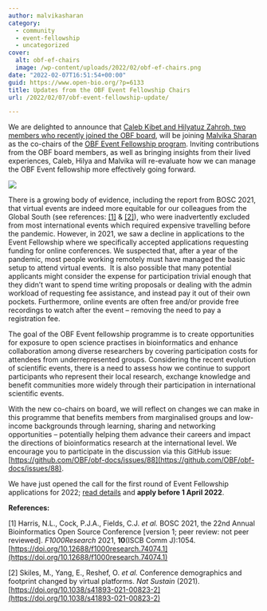 ```yaml
---
author: malvikasharan
category:
  - community
  - event-fellowship
  - uncategorized
cover:
  alt: obf-ef-chairs
  image: /wp-content/uploads/2022/02/obf-ef-chairs.png
date: "2022-02-07T16:51:54+00:00"
guid: https://www.open-bio.org/?p=6133
title: Updates from the OBF Event Fellowship Chairs
url: /2022/02/07/obf-event-fellowship-update/

---
```

We are delighted to announce that [Caleb Kibet and Hilyatuz Zahroh, two members who recently joined the OBF board](/2021/10/06/two-new-members-elected-to-obf-board/), will be joining [Malvika Sharan](https://malvikasharan.github.io/) as the co-chairs of the [OBF Event Fellowship program](/event-awards/). Inviting contributions from the OBF board members, as well as bringing insights from their lived experiences, Caleb, Hilya and Malvika will re-evaluate how we can manage the OBF Event fellowship more effectively going forward.

![](/wp-content/uploads/2022/02/obf-ef-chairs-1024x488.png)

There is a growing body of evidence, including the report from BOSC 2021, that virtual events are indeed more equitable for our colleagues from the Global South (see references: [\[1\]](https://f1000research.com/articles/10-1054) & [\[2\]](https://www.nature.com/articles/s41893-021-00823-2#Fig1)), who were inadvertently excluded from most international events which required expensive travelling before the pandemic. However, in 2021, we saw a decline in applications to the Event Fellowship where we specifically accepted applications requesting funding for online conferences. We suspected that, after a year of the pandemic, most people working remotely must have managed the basic setup to attend virtual events.  It is also possible that many potential applicants might consider the expense for participation trivial enough that they didn’t want to spend time writing proposals or dealing with the admin workload of requesting fee assistance, and instead pay it out of their own pockets. Furthermore, online events are often free and/or provide free recordings to watch after the event – removing the need to pay a registration fee.

The goal of the OBF Event fellowship programme is to create opportunities for exposure to open science practises in bioinformatics and enhance collaboration among diverse researchers by covering participation costs for attendees from underrepresented groups. Considering the recent evolution of scientific events, there is a need to assess how we continue to support participants who represent their local research, exchange knowledge and benefit communities more widely through their participation in international scientific events.

With the new co-chairs on board, we will reflect on changes we can make in this programme that benefits members from marginalised groups and low-income backgrounds through learning, sharing and networking opportunities – potentially helping them advance their careers and impact the directions of bioinformatics research at the international level. We encourage you to participate in the discussion via this GitHub issue: [https://github.com/OBF/obf-docs/issues/88](https://github.com/OBF/obf-docs/issues/88).

We have just opened the call for the first round of Event Fellowship applications for 2022; [read details](/2022/02/07/obf-event-fellowship-2022-round1/) and **apply before 1 April 2022**.

**References:**

\[1\] Harris, N.L., Cock, P.J.A., Fields, C.J. _et al._ BOSC 2021, the 22nd Annual Bioinformatics Open Source Conference \[version 1; peer review: not peer reviewed\]. _F1000Research_ 2021, **10**(ISCB Comm J):1054. [https://doi.org/10.12688/f1000research.74074.1](https://doi.org/10.12688/f1000research.74074.1)

\[2\] Skiles, M., Yang, E., Reshef, O. _et al._ Conference demographics and footprint changed by virtual platforms. _Nat Sustain_ (2021). [https://doi.org/10.1038/s41893-021-00823-2](https://doi.org/10.1038/s41893-021-00823-2)
